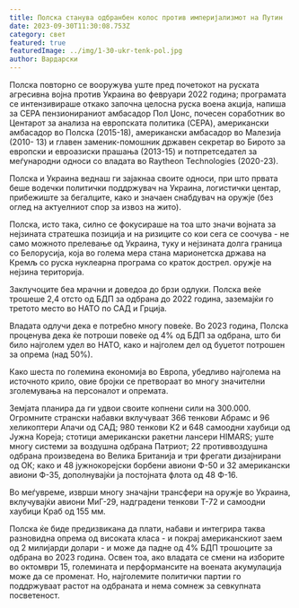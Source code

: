 ```yaml
---
title: Полска станува одбранбен колос против империјализмот на Путин
date: 2023-09-30T11:30:08.753Z
category: свет
featured: true
featuredImage: ../img/1-30-ukr-tenk-pol.jpg
author: Вардарски
---
```

Полска повторно се вооружува уште пред почетокот на руската агресивна војна против Украина во февруари 2022 година; програмата се интензивираше откако започна целосна руска воена акција, напиша за CEPA пензионираниот амбасадор Пол Џонс, почесен соработник во Центарот за анализа на европската политика (CEPA), американски амбасадор во Полска (2015-18), американски амбасадор во Малезија (2010- 13) и главен заменик-помошник државен секретар во Бирото за европски и евроазиски прашања (2013-15) и потпретседател за меѓународни односи со владата во Raytheon Technologies (2020-23).

Полска и Украина веднаш ги зајакнаа своите односи, при што првата беше водечки политички поддржувач на Украина, логистички центар, прибежиште за бегалците, како и значаен снабдувач на оружје (без оглед на актуелниот спор за извоз на жито).

Полска, исто така, силно се фокусираше на тоа што значи војната за нејзината стратешка позиција и на ризиците со кои сега се соочува - не само можното прелевање од Украина, туку и нејзината долга граница со Белорусија, која во голема мера стана марионетска држава на Кремљ со руска нуклеарна програма со краток дострел. оружје на нејзина територија.

Заклучоците беа мрачни и доведоа до брзи одлуки. Полска веќе трошеше 2,4 отсто од БДП за одбрана до 2022 година, заземајќи го третото место во НАТО по САД и Грција.

Владата одлучи дека е потребно многу повеќе. Во 2023 година, Полска проценува дека ќе потроши повеќе од 4% од БДП за одбрана, што би било најголем удел во НАТО, како и најголем дел од буџетот потрошен за опрема (над 50%).

Како шеста по големина економија во Европа, убедливо најголема на источното крило, овие бројки се претвораат во многу значителни зголемувања на персоналот и опремата.

Земјата планира да ги удвои своите копнени сили на 300.000. Огромните странски набавки вклучуваат 366 тенкови Абрамс и 96 хеликоптери Апачи од САД; 980 тенкови К2 и 648 самоодни хаубици од Јужна Кореја; стотици американски ракетни лансери HIMARS; уште многу системи за воздушна одбрана Патриот; 22 противвоздушна одбрана произведена во Велика Британија и три фрегати дизајнирани од ОК; како и 48 јужнокорејски борбени авиони Ф-50 и 32 американски авиони Ф-35, дополнувајќи ја постојната флота од 48 Ф-16.

Во меѓувреме, изврши многу значајни трансфери на оружје во Украина, вклучувајќи авиони МиГ-29, надградени тенкови Т-72 и самоодни хаубици Краб од 155 мм.

Полска ќе биде предизвикана да плати, набави и интегрира таква разновидна опрема од високата класа - и покрај американскиот заем од 2 милијарди долари - и може да падне од 4% БДП трошоците за одбрана во 2023 година. Освен тоа, ако владата се смени на изборите во октомври 15, големината и перформансите на воената акумулација може да се променат. Но, најголемите политички партии го поддржуваат растот на одбраната и нема сомнеж за севкупната посветеност.